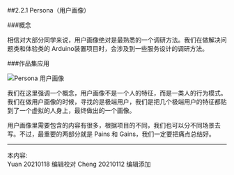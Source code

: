 
##2.2.1 Persona（用户画像）

###概念

相信对大部分同学来说，用户画像绝对是最熟悉的一个调研方法。我们在做解决问题类和体验类的 Arduino装置项目时，会涉及到一些服务设计的调研方法。


###作品集应用

![ Persona 用户画像](http://kitpic.makebi.net/2021/ard_01.jpg)

我们在这里强调一个概念，用户画像不是一个人的特征，而是一类人的行为模式。我们在做用户画像的时候，寻找的是极端用户，我们是把几个极端用户的特征都贴到了一个虚拟的人身上，最终做出的一个画像。

用户画像里需要包含的内容有很多，根据项目的不同，我们也可以分不同场景去写。不过，最重要的两部分就是 Pains 和 Gains，我们一定要把痛点总结好。

---
本内容:  
Yuan 20210118 编辑校对
Cheng 20210112 编辑添加
